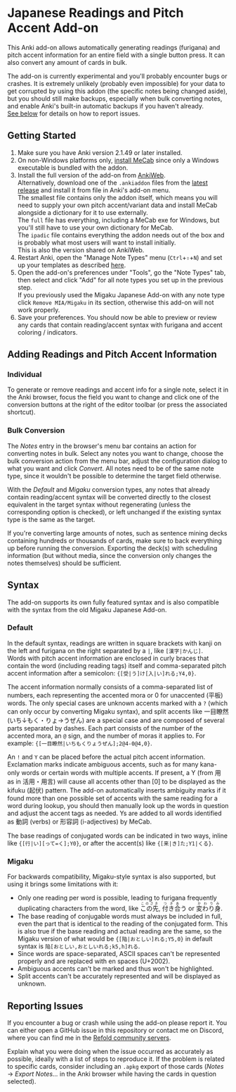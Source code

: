 # Japanese Readings and Pitch Accent Add-on

This Anki add-on allows automatically generating readings (furigana) and pitch
accent information for an entire field with a single button press. It can also
convert any amount of cards in bulk.

The add-on is currently experimental and you'll probably encounter bugs or
crashes. It is extremely unlikely (probably even impossible) for your data to
get corrupted by using this addon (the specific notes being changed aside), but
you should still make backups, especially when bulk converting notes, and enable
Anki's built-in automatic backups if you haven't already.  
[See below](#reporting-issues) for details on how to report issues.

## Getting Started

1. Make sure you have Anki version 2.1.49 or later installed.
2. On non-Windows platforms only, [install MeCab]() since only a Windows
   executable is bundled with the addon.
3. Install the full version of the add-on
   from [AnkiWeb](https://ankiweb.net/shared/info/TBD).  
   Alternatively, download one of the `.ankiaddon` files from the
   [latest release](https://github.com/Ben-Kerman/anki-jrp/releases/latest)
   and install it from file in Anki's add-on menu.  
   The smallest file contains only the addon itself, which means you will need
   to supply your own pitch accent/variant data and install MeCab alongside a
   dictionary for it to use externally.  
   The `full` file has everything, including a MeCab exe for Windows, but you'll
   still have to use your own dictionary for MeCab.  
   The `ipadic` file contains everything the addon needs out of the box and is
   probably what most users will want to install initially.  
   This is also the version shared on AnkiWeb.
4. Restart Anki, open the "Manage Note Types" menu (`Ctrl`+`⇧`+`N`) and set up
   your templates as described [here]().
5. Open the add-on's preferences under "Tools", go the "Note Types" tab, then
   select and click "Add" for all note types you set up in the previous step.  
   If you previously used the Migaku Japanese Add-on with any note type
   click `Remove MIA/Migaku` in its section, otherwise this add-on will not work
   properly.
6. Save your preferences. You should now be able to preview or review any cards
   that contain reading/accent syntax with furigana and accent coloring /
   indicators.

## Adding Readings and Pitch Accent Information

### Individual

To generate or remove readings and accent info for a single note, select it in
the Anki browser, focus the field you want to change and click one of the
conversion buttons at the right of the editor toolbar (or press the associated
shortcut).

### Bulk Conversion

The _Notes_ entry in the browser's menu bar contains an action for converting
notes in bulk. Select any notes you want to change, choose the bulk conversion
action from the menu bar, adjust the configuration dialog to what you want and
click _Convert_. All notes need to be of the same note type, since it wouldn't
be possible to determine the target field otherwise.

With the _Default_ and _Migaku_ conversion types, any notes that already contain
reading/accent syntax will be converted directly to the closest equivalent in
the target syntax without regenerating (unless the corresponding option is
checked), or left unchanged if the existing syntax type is the same as the
target.

If you're converting large amounts of notes, such as sentence mining decks
containing hundreds or thousands of cards, make sure to back everything up
before running the conversion. Exporting the deck(s) with scheduling information
(but without media, since the conversion only changes the notes themselves)
should be sufficient.

## Syntax

The add-on supports its own fully featured syntax and is also compatible with
the syntax from the old Migaku Japanese Add-on.

### Default

In the default syntax, readings are written in square brackets with kanji on the
left and furigana on the right separated by a `|`, like `[漢字|かんじ]`.  
Words with pitch accent information are enclosed in curly braces that contain
the word (including reading tags) itself and comma-separated pitch accent
information after a semicolon: `{[受|う]け[入|い]れる;Y4,0}`.

The accent information normally consists of a comma-separated list of numbers,
each representing the accented mora or 0 for unaccented (平板) words. The only
special cases are unknown accents marked with a `?` (which can only occur by
converting Migaku syntax), and split accents like 一目瞭然 (いち↓もく・りょ→うぜん)
are a special case and are composed of several parts separated by dashes. Each
part consists of the number of the accented mora, an `@` sign, and the number of
moras it applies to. For example: `{[一目瞭然|いちもくりょうぜん];2@4-0@4,0}`.

An `!` and `Y` can be placed before the actual pitch accent information.
Exclamation marks indicate ambiguous accents, such as for many kana-only words
or certain words with multiple accents. If present, a Y (from 用 as in 活用・用言)
will cause all accents other than [0] to be displayed as the kifuku (起伏)
pattern. The add-on automatically inserts ambiguity marks if it found more than
one possible set of accents with the same reading for a word during lookup, you
should then manually look up the words in question and adjust the accent tags as
needed. Ys are added to all words identified as 動詞 (verbs) or 形容詞 (i-adjectives)
by MeCab.

The base readings of conjugated words can be indicated in two ways, inline
like `{[行|い][って=く];Y0}`, or after the accent(s) like `{[来|き]た;Y1|くる}`.

### Migaku

For backwards compatibility, Migaku-style syntax is also supported, but using it
brings some limitations with it:

- Only one reading per word is possible, leading to furigana frequently
  duplicating characters from the word, like <ruby>この先<rt>このさき</rt></ruby>,
  <ruby>付き合<rt>つきあ</rt></ruby>う or <ruby>変わり身<rt>かわりみ</rt></ruby>.
- The base reading of conjugable words must always be included in full, even the
  part that is identical to the reading of the conjugated form. This is also
  true if the base reading and actual reading are the same, so the Migaku
  version of what would be `{[陥|おとしい]れる;Y5,0}` in default syntax
  is `陥[おとしい,おとしいれる;k5,h]れる`.
- Since words are space-separated, ASCII spaces can't be represented properly
  and are replaced with en spaces (U+2002).
- Ambiguous accents can't be marked and thus won't be highlighted.
- Split accents can't be accurately represented and will be displayed as
  unknown.

## Reporting Issues

If you encounter a bug or crash while using the add-on please report it. You can
either open a GitHub issue in this repository or contact me on Discord, where
you can find me in the [Refold community servers](https://refold.la/join/).

Explain what you were doing when the issue occurred as accurately as possible,
ideally with a list of steps to reproduce it. If the problem is related to
specific cards, consider including an `.apkg` export of those cards (_Notes_
→ _Export Notes..._ in the Anki browser while having the cards in question
selected).
